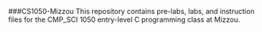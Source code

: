 ###CS1050-Mizzou
This repository contains pre-labs, labs, and instruction files for the CMP_SCI 1050 entry-level C programming class at Mizzou.
